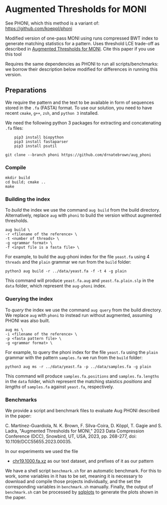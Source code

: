 # Augmented Thresholds for MONI
See PHONI, which this method is a variant of: https://github.com/koeppl/phoni

Modified version of one-pass MONI using runs compressed BWT index to generate matching statistics for a pattern. Uses threshold LCE trade-off as described in [Augmented Thresholds for MONI](10.1109/DCC55655.2023.00035). Cite this paper if you use this tool

Requires the same dependencies as PHONI to run all scripts/benchmarks: we borrow their description below modified for differences in running this version.
## Preparations

We require the pattern and the text to be available in form of sequences stored in the `.fa` (FASTA) format.
To use our solution, you need to have recent `cmake`, `g++`, `zsh`, and `python 3` installed.

We need the following python 3 packages for extracting and concatenating `.fa` files:
```console
	pip3 install biopython
	pip3 install fastaparser
	pip3 install psutil
```


```console
git clone --branch phoni https://github.com/drnatebrown/aug_phoni
```

### Compile

```console
mkdir build
cd build; cmake ..
make
```

### Building the index

To *build* the index we use the command `aug build` from the build directory. Alternatively, replace `aug` with `phoni` to build the version without augmented thresholds.

``` console
aug build \
-r <filename of the reference> \
-t <number of threads> \
-g <grammar format> \
-f <input file is a fasta file> \
```
For example, to build the aug-phoni index for the file `yeast.fa` using 4 `threads` and the `plain` grammar we run from the `build` folder:
``` conole
python3 aug build -r ../data/yeast.fa -f -t 4 -g plain
```

This command will produce `yeast.fa.aug` and `yeast.fa.plain.slp` in the `data` folder, which represent the `aug-phoni` index.

### Querying the index

To *query* the index we use the command `aug query` from the build directory. We replace `aug` with `phoni` to instead run without augmented, assuming PHONI was also built.

``` console
aug ms \
-i <filename of the reference> \
-p <fasta pattern file> \
-g <grammar format> \
```
For example, to query the phoni index for the file `yeast.fa` using the `plain` grammar with the pattern `samples.fa` we run from the `build` folder:
``` console
python3 aug ms -r ../data/yeast.fa -p ../data/samples.fa -g plain
```

This command will produce `samples.fa.positions` and `samples.fa.lengths` in the `data` folder, which represent the matching staistics *positions* and *lengths* of `samples.fa` against `yeast.fa`, respectively.

### Benchmarks

We provide a script and benchmark files to evaluate Aug PHONI described in the paper:

C. Martínez-Guardiola, N. K. Brown, F. Silva-Coira, D. Köppl, T. Gagie and S. Ladra, "Augmented Thresholds for MONI," 2023 Data Compression Conference (DCC), Snowbird, UT, USA, 2023, pp. 268-277, doi: 10.1109/DCC55655.2023.00035.

In our experiments we used the file
 - [chr19.1000.fa.xz](http://dolomit.cs.tu-dortmund.de/tudocomp/chr19.1000.fa.xz) as our text dataset, and prefixes of it as our pattern

We have a shell script `benchmark.sh` for an automatic benchmark.
For this to work, some variables in it has to be set, meaning it is necessary to download and compile those projects individually, and the set the corresponding variables in `benchmark.sh` manually. Finally, the output of `benchmark.sh` can be processed by [sqlplots](https://github.com/koeppl/sqlplot) to generate the plots shown in the paper.
